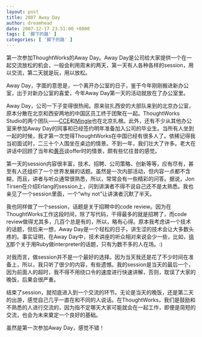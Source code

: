 ```yaml
---
layout: post
title: 2007 Away Day
author: dreamhead
date: 2007-12-17 23:51:00 +0800
tags: [ '脚下的路' ]
categories: [ '脚下的路' ]
---
```


第一次参加ThoughtWorks的Away Day。Away Day是公司给大家提供一个在一起交流放松的机会，一般会利用周末的两天，第一天有人各种各样的session，用以交流，第二天就是玩，用以放松。  
  
Away Day，字面的意思是，一个离开办公室的日子，鉴于今年刚刚搬进新办公室，出于对新办公室的喜爱，今年Away Day第一天的活动就放在了办公室里。  
  
Away Day，公司一下子变得很热闹。原来驻扎西安的大部队来到的北京办公室，原本分散在北京和西安两地的中国区员工终于团聚在一起。ThoughtWorks Studio的两个团队——[CCE](http://studios.thoughtworks.com/cruisecontrol)和[Mingle](http://studios.thoughtworks.com/mingle-project-intelligence)也在北京扎根。此外，还有不少从其他办公室来参加Away Day的同事和已经签约明年准备加入公司的毕业生。当所有人坐到一起的时候，我才第一次觉得ThoughtWorks在中国已经有很多人了。依稀记得我当初面试时，二三十个人围坐在桌边的情景。不到一年，我们壮大了许多。老大在讲话中回顾了当年和[黄亮](http://hl.thoughtworkers.org/)谈offer时的情景，颇有些忆往昔的感觉。  
  
第一天的session内容很丰富，技术、招聘、公司策略、创新等等，应有尽有，甚至有人还组织了一个世界发展的话题。虽然是一次内部活动，但内容一点都不含糊，而且，讲者与听众通常很熟悉，所以，常常会有一些精彩的问答。据说，Jon Tirsen在介绍Erlang的session上，问到讲演者不得不说自己还不是太熟悉。我也亲见了一个session里面，一个“why not”让讲演者沉默了半天。  
  
我也同样做了一个session，话题是关于招聘中的code review。因为在ThoughtWorks工作这段时间，除了写代码，干得最多的就是招聘了，而code review做得尤其多，几百个总是有的，所以，略有心得。原本我考虑讲一个技术的话题，但后来一想，Away Day是一个轻松的日子，讲生涩的技术会让大多数头疼的。事实证明，在Away Day中，技术讲座的听众相对来说会少一些，比如，[徐X](http://www.blogjava.net/raimundox/)那个关于用Ruby做interpreter的话题，只有为数不多的人在场。:)  
  
对我而言，做session并不是一个最好的选择。因为当天我还是花了不少时间在准备上，所以，我只听了很少的内容，有些遗憾。我的session是当天的最后一个，因为前面人的超时，我不得不用绕口令的速度进行快速讲解，否则，耽误了大家的晚饭，后果会很严重。  
  
结束了session，就彻底进入到一个交流的环节。无论是当天的晚饭，还是第二天的出游，感觉自己几乎一直在和不同的人说话。在ThoughtWorks，我们是鼓励和不熟悉的人进行交流的，因为指不定哪天大家可能就会在一起工作，即便是简短的交流，也会为未来奠定一个良好的基础。  
  
虽然是第一次参加Away Day，感觉不错！


